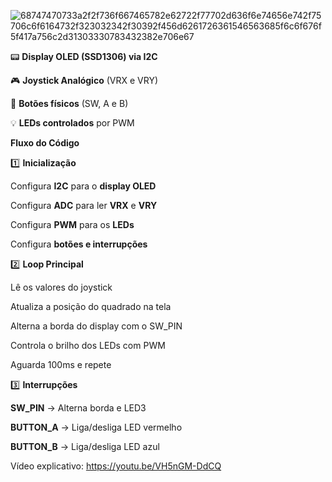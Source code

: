 ![68747470733a2f2f736f667465782e62722f77702d636f6e74656e742f75706c6f6164732f323032342f30392f456d6261726361546563685f6c6f676f5f417a756c2d31303330783432382e706e67](https://github.com/user-attachments/assets/efd58ef1-331a-4978-bb80-52925d9d4b1b)

📟 **Display OLED (SSD1306) via I2C**

🎮 **Joystick Analógico** (VRX e VRY)

🔘 **Botões físicos** (SW, A e B)

💡 **LEDs controlados** por PWM


**Fluxo do Código**

1️⃣ **Inicialização**

Configura **I2C** para o **display OLED**

Configura **ADC** para ler **VRX** e **VRY**

Configura **PWM** para os **LEDs**

Configura **botões e interrupções**

2️⃣ **Loop Principal**

Lê os valores do joystick

Atualiza a posição do quadrado na tela

Alterna a borda do display com o SW_PIN

Controla o brilho dos LEDs com PWM

Aguarda 100ms e repete

3️⃣ **Interrupções**

**SW_PIN** → Alterna borda e LED3

**BUTTON_A** → Liga/desliga LED vermelho

**BUTTON_B** → Liga/desliga LED azul

Vídeo explicativo: https://youtu.be/VH5nGM-DdCQ
